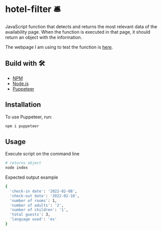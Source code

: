 # hotel-filter 🛎
JavaScript function that detects and returns the most relevant data of the
availability page. When the function is executed in that page, it should return an object with the information. 

The webpage I am using to test the function is [here](https://www.book-secure.com/index.php?s=results&group=ascentral&property=thphu18547&arrival=2022-02-08&departure=2022-02-10&adults1=2&children1=1&childrenAges1=1&locale=es_ES&currency=THB&stid=gclq71umt&Clusternames=ascentral&cluster=ascentral&Hotelnames=Asia-Centara-Grand-Beach-Resort-Phuket&hname=Asia-Centara-Grand-Beach-Resort-Phuket&arrivalDateValue=2022-02-08&frommonth=2&fromday=8&fromyear=2022&nbdays=2&nbNightsValue=2&adulteresa=2&nbAdultsValue=2&enfantresa=1&nbChildrenValue=1&redir=BIZ-so5523q0o4&rt=1627046485).

## Build with 🛠
- [NPM](https://www.npmjs.com/)
- [Node.js](https://nodejs.org/es/)
- [Puppeteer](https://pptr.dev/)

## Installation
To use Puppeteer, run:
```bash
npm i puppeteer
```

## Usage
Execute script on the command line
```bash
# returns object
node index
```

Expected output example
```bash
{
  'check-in date': '2022-02-08',
  'check-out date': '2022-02-10',
  'number of rooms': 1,
  'number of adults': '2',
  'number of children': '1',
  'total guests': 3,
  'language used': 'es'
}
```